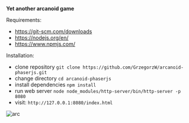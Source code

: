 **Yet another arcanoid game**

Requirements:
- https://git-scm.com/downloads
- https://nodejs.org/en/
- https://www.npmjs.com/

Installation:
- clone repository `git clone https://github.com/GrzegorzW/arcanoid-phaserjs.git`
- change directory `cd arcanoid-phaserjs`
- install dependencies `npm install`
- run web server `node node_modules/http-server/bin/http-server -p 8080`
- visit: `http://127.0.0.1:8080/index.html`

![arc](https://cloud.githubusercontent.com/assets/14317604/25064015/c1b45e0c-21f1-11e7-973b-eeb03239e55f.png)
